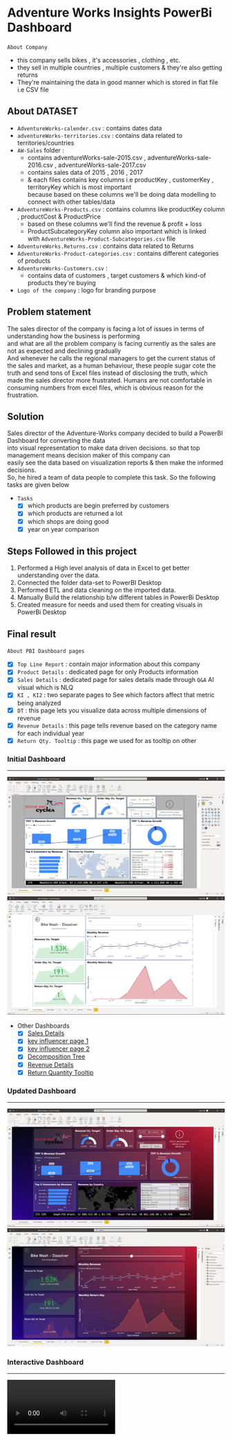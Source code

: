 # Adventure Works Insights PowerBi Dashboard

`About Company`
- this company sells bikes , it's accessories , clothing , etc. 
- they sell in multiple countries , multiple customers & they're also getting returns
- They're maintaining the data in good manner which is stored in flat file i.e CSV file
    
## About DATASET

- `AdventureWorks-calender.csv` : contains dates data 
- `adventureWorks-territories.csv` : contains data related to territories/countries
- `AW-Sales` folder : 
    - contains adventureWorks-sale-2015.csv , adventureWorks-sale-2016.csv , adventureWorks-sale-2017.csv
    - contains sales data of 2015 , 2016 , 2017
    - & each files contains key columns i.e productKey , customerKey , territoryKey which is most important <br>
        because based on these columns we'll be doing data modelling to connect with other tables/data
- `AdventureWorks-Products.csv` : contains columns like productKey column , productCost & ProductPrice
    - based on these columns we'll find the revenue & profit + loss 
    - ProductSubcategoryKey column also important which is linked <br>
        with `AdventureWorks-Product-Subcategories.csv` file 
- `AdventureWorks.Returns.csv` : contains data related to Returns
- `AdventureWorks-Product-categories.csv` : contains different categories of products
- `AdventureWorks-Customers.csv` : 
    - contains data of customers , target customers & which kind-of products they're buying 
- `Logo of the company` : logo for branding purpose

## Problem statement

The sales director of the company is facing a lot of issues in terms of understanding how the business is performing <br>
and what are all the problem company is facing currently as the sales are not as expected and declining gradually <br>
And whenever he calls the regional managers to get the current status of the sales and market, as a human behaviour,
these people sugar cote the truth and send tons of Excel files instead of disclosing the truth, which made the sales director more frustrated.
Humans are not comfortable in consuming numbers from excel files, which is obvious reason for the frustration. <br>

## Solution

Sales director of the Adventure-Works company decided to build a PowerBI Dashboard for converting the data <br>
into visual representation to make data driven decisions. so that top management means decision maker of this company can<br>
easily see the data based on visualization reports & then make the informed decisions. <br>
So, he hired a team of data people to complete this task. So the following tasks are given below 

- `Tasks`
    - [x] which products are begin preferred by customers
    - [x] which products are returned a lot
    - [x] which shops are doing good
    - [x] year on year comparison

## Steps Followed in this project

1. Performed a High level analysis of data in Excel to get better understanding over the data.
2. Connected the folder data-set to PowerBI Desktop
3. Performed ETL and data cleaning on the imported data. 
4. Manually Build the relationship b/w different tables in PowerBi Desktop
5. Created measure for needs and used them for creating visuals in PowerBi Desktop

## Final result

`About PBI Dashboard pages`
- [x] `Top Line Report` : contain major information about this company
- [x] `Product Details` : dedicated page for only Products information
- [x] `Sales Details` : dedicated page for sales details made through `Q&A` AI visual which is NLQ 
- [x] `KI , KI2` : two separate pages to See which factors affect that metric being analyzed
- [x] `DT` : this page lets you visualize data across multiple dimensions of revenue 
- [x] `Revenue Details` : this page tells revenue based on the category name for each individual year
- [x] `Return Qty. Tooltip` : this page we used for as tooltip on other  

### Initial Dashboard

---
![Top Line Report](./PowerBi-Dashboard/1-initial-PBI-dashboard/top-line-report-page-1.jpg "Top Line Report")
![Product Details](./PowerBi-Dashboard/1-initial-PBI-dashboard/product-details-page-2.jpg "Product Details")

- Other Dashboards
    - [x] [Sales Details](./PowerBi-Dashboard/1-initial-PBI-dashboard/sales-details-page-3.jpg)
    - [x] [key influencer page 1](./PowerBi-Dashboard/1-initial-PBI-dashboard/key-influencer-page-1.jpg)
    - [x] [key influencer page 2](./PowerBi-Dashboard/1-initial-PBI-dashboard/key-influencer-page-2.jpg)
    - [x] [Decomposition Tree](./PowerBi-Dashboard/1-initial-PBI-dashboard/decomposition-tree.jpg)
    - [x] [Revenue Details](./PowerBi-Dashboard/1-initial-PBI-dashboard/revenue-details.jpg)
    - [x] [Return Quantity Tooltip](./PowerBi-Dashboard/1-initial-PBI-dashboard/Return-Quantity-tooltip-page.jpg)

### Updated Dashboard

---
![Top Line Report](./PowerBi-Dashboard/2-updated-PBI-dashboard/top-line-report-page-1.jpg "Top Line Report")
![Product Details](./PowerBi-Dashboard/2-updated-PBI-dashboard/product-details-page-2.jpg "Product Details")

### Interactive Dashboard

---

<video controls width="250">
  <source src="https://github.com/vipin9977/Adventure-Works-insights-PowerBi/blob/main/PowerBi-Dashboard/3-interactive-dashboard/AW-Final-Report.mp4" type="video/mp4">
</video>
